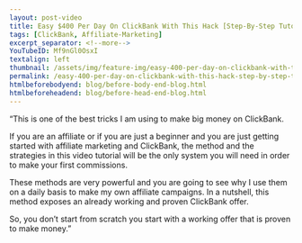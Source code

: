 ```yaml
---
layout: post-video
title: Easy $400 Per Day On ClickBank With This Hack [Step-By-Step Tutorial]
tags: [ClickBank, Affiliate-Marketing]
excerpt_separator: <!--more-->
YouTubeID: Mf9nGl0OsxI
textalign: left
thumbnail: /assets/img/feature-img/easy-400-per-day-on-clickbank-with-this-hack-step-by-step-tutorial.webp
permalink: /easy-400-per-day-on-clickbank-with-this-hack-step-by-step-tutorial/
htmlbeforebodyend: blog/before-body-end-blog.html
htmlbeforeheadend: blog/before-head-end-blog.html
---
```

“This is one of the best tricks I am using to make big money on ClickBank.

If you are an affiliate or if you are just a beginner and you are just getting started with affiliate marketing and ClickBank, the method and the strategies in this video tutorial will be the only system you will need in order to make your first commissions.

These methods are very powerful and you are going to see why I use them on a daily basis to make my own affiliate campaigns. In a nutshell, this method exposes an already working and proven ClickBank offer.

So, you don’t start from scratch you start with a working offer that is proven to make money.”
